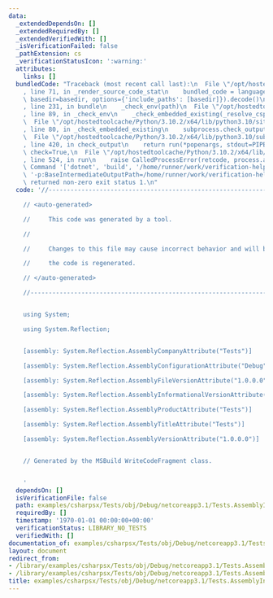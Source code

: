 ```yaml
---
data:
  _extendedDependsOn: []
  _extendedRequiredBy: []
  _extendedVerifiedWith: []
  _isVerificationFailed: false
  _pathExtension: cs
  _verificationStatusIcon: ':warning:'
  attributes:
    links: []
  bundledCode: "Traceback (most recent call last):\n  File \"/opt/hostedtoolcache/Python/3.10.2/x64/lib/python3.10/site-packages/onlinejudge_verify/documentation/build.py\"\
    , line 71, in _render_source_code_stat\n    bundled_code = language.bundle(stat.path,\
    \ basedir=basedir, options={'include_paths': [basedir]}).decode()\n  File \"/opt/hostedtoolcache/Python/3.10.2/x64/lib/python3.10/site-packages/onlinejudge_verify/languages/csharp.py\"\
    , line 231, in bundle\n    _check_env(path)\n  File \"/opt/hostedtoolcache/Python/3.10.2/x64/lib/python3.10/site-packages/onlinejudge_verify/languages/csharp.py\"\
    , line 89, in _check_env\n    _check_embedded_existing(_resolve_csproj(path))\n\
    \  File \"/opt/hostedtoolcache/Python/3.10.2/x64/lib/python3.10/site-packages/onlinejudge_verify/languages/csharp.py\"\
    , line 80, in _check_embedded_existing\n    subprocess.check_output(command)\n\
    \  File \"/opt/hostedtoolcache/Python/3.10.2/x64/lib/python3.10/subprocess.py\"\
    , line 420, in check_output\n    return run(*popenargs, stdout=PIPE, timeout=timeout,\
    \ check=True,\n  File \"/opt/hostedtoolcache/Python/3.10.2/x64/lib/python3.10/subprocess.py\"\
    , line 524, in run\n    raise CalledProcessError(retcode, process.args,\nsubprocess.CalledProcessError:\
    \ Command '['dotnet', 'build', '/home/runner/work/verification-helper/verification-helper/examples/csharpsx/Tests/Tests.csproj',\
    \ '-p:BaseIntermediateOutputPath=/home/runner/work/verification-helper/verification-helper/.verify-helper/cache/dotnet/obj/']'\
    \ returned non-zero exit status 1.\n"
  code: '//------------------------------------------------------------------------------

    // <auto-generated>

    //     This code was generated by a tool.

    //

    //     Changes to this file may cause incorrect behavior and will be lost if

    //     the code is regenerated.

    // </auto-generated>

    //------------------------------------------------------------------------------


    using System;

    using System.Reflection;


    [assembly: System.Reflection.AssemblyCompanyAttribute("Tests")]

    [assembly: System.Reflection.AssemblyConfigurationAttribute("Debug")]

    [assembly: System.Reflection.AssemblyFileVersionAttribute("1.0.0.0")]

    [assembly: System.Reflection.AssemblyInformationalVersionAttribute("1.0.0")]

    [assembly: System.Reflection.AssemblyProductAttribute("Tests")]

    [assembly: System.Reflection.AssemblyTitleAttribute("Tests")]

    [assembly: System.Reflection.AssemblyVersionAttribute("1.0.0.0")]


    // Generated by the MSBuild WriteCodeFragment class.


    '
  dependsOn: []
  isVerificationFile: false
  path: examples/csharpsx/Tests/obj/Debug/netcoreapp3.1/Tests.AssemblyInfo.cs
  requiredBy: []
  timestamp: '1970-01-01 00:00:00+00:00'
  verificationStatus: LIBRARY_NO_TESTS
  verifiedWith: []
documentation_of: examples/csharpsx/Tests/obj/Debug/netcoreapp3.1/Tests.AssemblyInfo.cs
layout: document
redirect_from:
- /library/examples/csharpsx/Tests/obj/Debug/netcoreapp3.1/Tests.AssemblyInfo.cs
- /library/examples/csharpsx/Tests/obj/Debug/netcoreapp3.1/Tests.AssemblyInfo.cs.html
title: examples/csharpsx/Tests/obj/Debug/netcoreapp3.1/Tests.AssemblyInfo.cs
---
```

